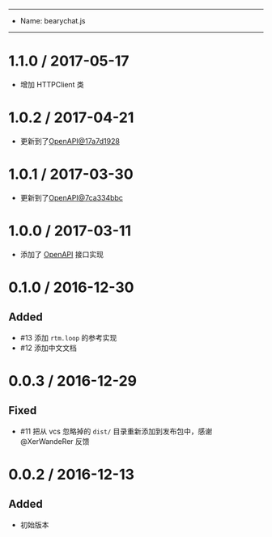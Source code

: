 ----
- Name: bearychat.js
----

# 1.1.0 / 2017-05-17

- 增加 HTTPClient 类

# 1.0.2 / 2017-04-21

- 更新到了[OpenAPI@17a7d1928](https://github.com/bearyinnovative/OpenAPI/commit/17a7d1928afb28c71a0af0c30f2f61dc63b201f1)

# 1.0.1 / 2017-03-30

- 更新到了[OpenAPI@7ca334bbc](https://github.com/bearyinnovative/OpenAPI/commit/7ca334bbc63aa904e4de4ad1f9c369b58940f31e)

# 1.0.0 / 2017-03-11

- 添加了 [OpenAPI](https://github.com/bearyinnovative/OpenAPI) 接口实现

# 0.1.0 / 2016-12-30

## Added

- #13 添加 `rtm.loop` 的参考实现
- #12 添加中文文档

# 0.0.3 / 2016-12-29

## Fixed

- #11 把从 vcs 忽略掉的 `dist/` 目录重新添加到发布包中，感谢 @XerWandeRer 反馈

# 0.0.2 / 2016-12-13

## Added

- 初始版本
